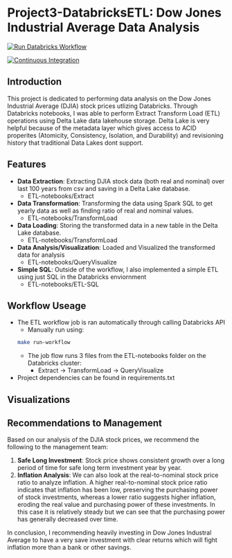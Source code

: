 # Project3-DatabricksETL: Dow Jones Industrial Average Data Analysis

[![Run Databricks Workflow](https://github.com/mkeohane01/Project3-DatabricksETL/actions/workflows/databricks_workflow.yml/badge.svg)](https://github.com/mkeohane01/Project3-DatabricksETL/actions/workflows/databricks_workflow.yml)

[![Continuous Integration](https://github.com/mkeohane01/Project3-DatabricksETL/actions/workflows/continuous_integration.yml/badge.svg)](https://github.com/mkeohane01/Project3-DatabricksETL/actions/workflows/continuous_integration.yml)

## Introduction

This project is dedicated to performing data analysis on the Dow Jones Industrial Average (DJIA) stock prices utlizing Databricks. Through Databricks notebooks, I was able to perform Extract Transform Load (ETL) operations using Delta Lake data lakehouse storage. Delta Lake is very helpful because of the metadata layer which gives access to ACID properites (Atomicity, Consistency, Isolation, and Durability) and revisioning history that traditional Data Lakes dont support.

## Features

- **Data Extraction**: Extracting DJIA stock data (both real and nominal) over last 100 years from csv and saving in a Delta Lake database.
    - ETL-notebooks/Extract
- **Data Transformation**: Transforming the data using Spark SQL to get yearly data as well as finding ratio of real and nominal values.
    - ETL-notebooks/TransformLoad
- **Data Loading**: Storing the transformed data in a new table in the Delta Lake database.
    - ETL-notebooks/TransformLoad
- **Data Analysis/Visualization**: Loaded and Visualized the transformed data for analysis
    - ETL-notebooks/QueryVisualize
- **Simple SQL**: Outside of the workflow, I also implemented a simple ETL using just SQL in the Databricks enviornment
    - ETL-notebooks/ETL-SQL
## Workflow Useage

- The ETL workflow job is ran automatically through calling Databricks API
    - Manually run using:
    ```bash 
    make run-workflow
    ```
    - The job flow runs 3 files from the ETL-notebooks folder on the Databricks cluster: 
        - Extract -> TransformLoad -> QueryVisualize
- Project dependencies can be found in requirements.txt

## Visualizations


## Recommendations to Management

Based on our analysis of the DJIA stock prices, we recommend the following to the management team:

1. **Safe Long Investment**: Stock price shows consistent growth over a long period of time for safe long term investment year by year.
3. **Inflation Analysis**: We can also look at the real-to-nominal stock price ratio to analyze inflation. A higher real-to-nominal stock price ratio indicates that inflation has been low, preserving the purchasing power of stock investments, whereas a lower ratio suggests higher inflation, eroding the real value and purchasing power of these investments. In this case it is relatively steady but we can see that the purchasing power has generally decreased over time.

In conclusion, I recommending heavily investing in Dow Jones Industral Average to have a very save investment with clear returns which will fight inflation more than a bank or other savings.
